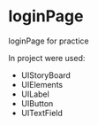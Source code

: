 # loginPage
loginPage for practice 

In project were used:
- UIStoryBoard
- UIElements
- UILabel
- UIButton
- UITextField
